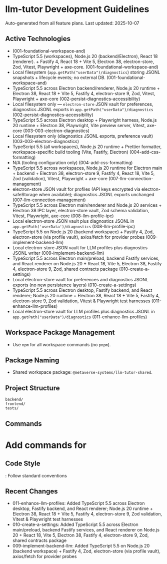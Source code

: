 # llm-tutor Development Guidelines

Auto-generated from all feature plans. Last updated: 2025-10-07

## Active Technologies
- (001-foundational-workspace-and)
- TypeScript 5.5 (workspaces), Node.js 20 (backend/Electron), React 18 (renderer). + Fastify 4, React 18 + Vite 5, Electron 38, electron-store, Zod, Vitest, Playwright + axe-core. (001-foundational-workspace-and)
- Local filesystem (`app.getPath("userData")/diagnostics`) storing JSONL snapshots + lifecycle events; no external DB. (001-foundational-workspace-and)
- TypeScript 5.5 across Electron backend/renderer, Node.js 20 runtime + Electron 38, React 18 + Vite 5, Fastify 4, electron-store 9, Zod, Vitest, Playwright + axe-core (002-persist-diagnostics-accessibility)
- Local filesystem only — `electron-store` JSON vault for preferences, diagnostics JSONL exports in `app.getPath("userData")/diagnostics` (002-persist-diagnostics-accessibility)
- TypeScript 5.5 across Electron desktop + Playwright harness, Node.js 20 runtime + Electron 38, Playwright, Vite preview server, Vitest, axe-core (003-003-electron-diagnostics)
- Local filesystem only (diagnostics JSONL exports, preference vault) (003-003-electron-diagnostics)
- TypeScript 5.5 (all workspaces), Node.js 20 runtime + Prettier formatter, workspace-specific build tooling (Vite, Fastify, Electron) (004-add-css-formatting)
- N/A (tooling configuration only) (004-add-css-formatting)
- TypeScript 5.5 across workspaces, Node.js 20 runtime for Electron main + backend + Electron 38, electron-store 9, Fastify 4, React 18, Vite 5, Zod (validation), Vitest, Playwright + axe-core (007-llm-connection-management)
- electron-store JSON vault for profiles (API keys encrypted via electron-safeStorage when available); diagnostics JSONL exports unchanged (007-llm-connection-management)
- TypeScript 5.5 across Electron main/renderer and Node.js 20 services + Electron 38 IPC layer, electron-store vault, Zod schema validation, Vitest, Playwright, axe-core (008-llm-profile-ipc)
- Local electron-store JSON vault plus diagnostics JSONL in `app.getPath('userData')/diagnostics` (008-llm-profile-ipc)
- TypeScript 5.5 on Node.js 20 (backend workspace) + Fastify 4, Zod, electron-store (via profile vault), axios/fetch for provider probes (009-implement-backend-llm)
- Local electron-store JSON vault for LLM profiles plus diagnostics JSONL writer (009-implement-backend-llm)
- TypeScript 5.5 across Electron main/preload, backend Fastify services, and React renderer on Node.js 20 + React 18, Vite 5, Electron 38, Fastify 4, electron-store 9, Zod, shared contracts package (010-create-a-settings)
- Local electron-store vault for preferences and diagnostics JSONL exports (no new persistence layers) (010-create-a-settings)
- TypeScript 5.5 across Electron desktop, Fastify backend, and React renderer; Node.js 20 runtime + Electron 38, React 18 + Vite 5, Fastify 4, electron-store 9, Zod validation, Vitest & Playwright test harnesses (011-enhance-llm-profiles)
- Local electron-store vault for LLM profiles plus diagnostics JSONL in `app.getPath("userData")/diagnostics` (011-enhance-llm-profiles)

## Workspace Package Management
- Use `npm` for all workspace commands (no `pnpm`).

## Package Naming
- Shared workspace package: `@metaverse-systems/llm-tutor-shared`.

## Project Structure
```
backend/
frontend/
tests/
```

## Commands
# Add commands for 

## Code Style
: Follow standard conventions

## Recent Changes
- 011-enhance-llm-profiles: Added TypeScript 5.5 across Electron desktop, Fastify backend, and React renderer; Node.js 20 runtime + Electron 38, React 18 + Vite 5, Fastify 4, electron-store 9, Zod validation, Vitest & Playwright test harnesses
- 010-create-a-settings: Added TypeScript 5.5 across Electron main/preload, backend Fastify services, and React renderer on Node.js 20 + React 18, Vite 5, Electron 38, Fastify 4, electron-store 9, Zod, shared contracts package
- 009-implement-backend-llm: Added TypeScript 5.5 on Node.js 20 (backend workspace) + Fastify 4, Zod, electron-store (via profile vault), axios/fetch for provider probes

<!-- MANUAL ADDITIONS START -->
<!-- MANUAL ADDITIONS END -->
